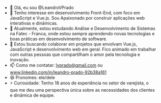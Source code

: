 - 👋 Olá, eu sou @LeandroVPrado
- 👀 Tenho interesse em desenvolvimento Front-End, com foco em JavaScript e Vue.js. Sou Apaixonado por construir aplicações web interativas e dinâmicas.
- 🌱 Atualmente, estou estudando Análise e Desenvolvimento de Sistemas na Fatec - Franca, onde estou sempre aprendendo novas tecnologias e boas práticas em desenvolvimento de software.
- 💞️ Estou buscando colaborar em projetos que envolvam Vue.js, JavaScript e desenvolvimento web em geral. Fico animado em trabalhar com outras pessoas que compartilham o amor pela tecnologia e inovação.
- 📫 Como me contatar: lvprado@gmail.com ou www.linkedin.com/in/leandro-prado-92b38a161 
- 😄 Pronomes: ele/dele
- ⚡ Curiosidade: Tenho 18 anos de experiência no setor de varejista, o que me deu uma perspectiva única sobre as necessidades dos clientes e dinâmica de equipe.
